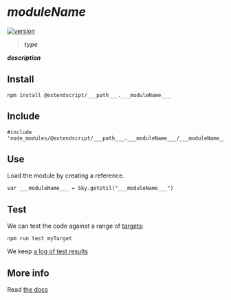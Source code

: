 # ___moduleName___

[![version](https://img.shields.io/npm/v/@extendscript/___path___.___moduleName___.svg)](https://www.npmjs.org/package/@extendscript/___path___.___moduleName___)

> ___type___

___description___

## Install

    npm install @extendscript/___path___.___moduleName___

## Include

    #include 'node_modules/@extendscript/___path___.___moduleName___/___moduleName___.js'

## Use

Load the module by creating a reference.

    var ___moduleName___ = Sky.getUtil("___moduleName___")

## Test

We can test the code against a range of [targets](https://github.com/nbqx/fakestk/blob/master/resources/versions.json):

    npm run test myTarget

We keep [a log of test results](./test/results_log.md)


## More info

Read [the docs](../docs/README.md)
